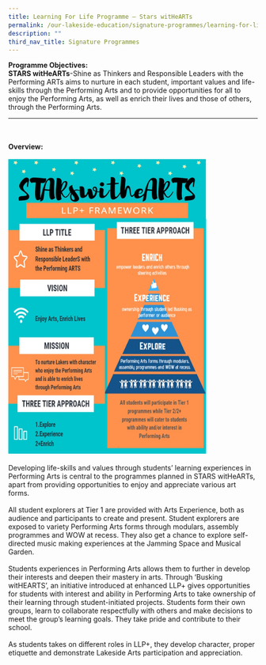```yaml
---
title: Learning For Life Programme – Stars witHeARTs
permalink: /our-lakeside-education/signature-programmes/learning-for-life-programme-stars-withearts/
description: ""
third_nav_title: Signature Programmes
---
```

<b>Programme Objectives:</b>
<br>
<b>STARS witHeARTs</b>-Shine as Thinkers and Responsible Leaders with the Performing ARTs aims to nurture in each student, important values and life-skills through the Performing Arts and to provide opportunities for all to enjoy the Performing Arts, as well as enrich their lives and those of others, through the Performing Arts.  
<hr><br><br>
<b>Overview:</b>
<br><br>
<img src="/images/Department/13LLP/LLP1.png" style="width: 400px;">
<br><br>
Developing life-skills and values through students’ learning experiences in Performing Arts is central to the programmes planned in STARS witHeARTs, apart from providing opportunities to enjoy and appreciate various art forms.
<br><br>
All student explorers at Tier 1 are provided with Arts Experience, both as audience and participants to create and present. Student explorers are exposed to variety Performing Arts forms through modulars, assembly programmes and WOW at recess. They also get a chance to explore self-directed music making experiences at the Jamming Space and Musical Garden.  
<br><br>
Students experiences in Performing Arts allows them to further in develop their interests and deepen their mastery in arts. Through ‘Busking witHEARTS’, an initiative introduced at enhanced LLP+ gives opportunities for students with interest and ability in Performing Arts to take ownership of their learning through student-initiated projects. Students form their own groups, learn to collaborate respectfully with others and make decisions to meet the group’s learning goals. They take pride and contribute to their school. 
<br><br>
As students takes on different roles in LLP+, they develop character, proper etiquette and demonstrate Lakeside Arts participation and appreciation.